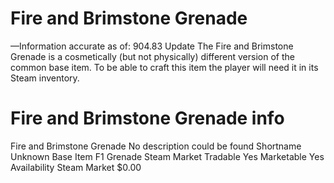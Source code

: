 # Fire and Brimstone Grenade

—Information accurate as of: 904.83 Update
The Fire and Brimstone Grenade is a cosmetically (but not physically) different version of the common base item. To be able to craft this item the player will need it in its Steam inventory.
# Fire and Brimstone Grenade info

Fire and Brimstone Grenade
No description could be found
Shortname
Unknown
Base Item
F1 Grenade
Steam Market
Tradable
Yes
Marketable
Yes
Availability
Steam Market
$0.00
